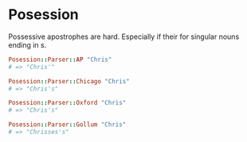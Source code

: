 # Posession

Possessive apostrophes are hard. Especially if their for singular nouns ending in s.

```ruby
Posession::Parser::AP "Chris"
# => "Chris'"

Posession::Parser::Chicago "Chris"
# => "Chris's"

Posession::Parser::Oxford "Chris"
# => "Chris's"

Posession::Parser::Gollum "Chris"
# => "Chrisses's"
```
